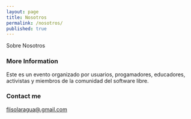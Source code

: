 ```yaml
---
layout: page
title: Nosotros
permalink: /nosotros/
published: true
---
```



Sobre Nosotros

### More Information

Este es un evento organizado por usuarios, progamadores, educadores, activistas y miembros de la comunidad del software libre.

### Contact me

[flisolaragua@.gmail.com](mailto:flisolaragua@gmail.com)
